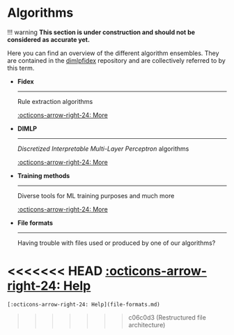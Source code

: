 # Algorithms

!!! warning
    **This section is under construction and should not be considered as accurate yet.**

Here you can find an overview of the different algorithm ensembles. They are contained in the [dimlpfidex](https://github.com/HES-XPLAIN/dimlpfidex) repository and are collectively referred to by this term.

<div class="grid cards" markdown>

-   **Fidex**

    ---

    Rule extraction algorithms

    [:octicons-arrow-right-24: More](fidex/overview.md)


-   **DIMLP**

    ---

    *Discretized Interpretable Multi-Layer Perceptron* algorithms

    [:octicons-arrow-right-24: More](dimlp/overview.md)

-   **Training methods**

    ---

    Diverse tools for ML training purposes and much more

    [:octicons-arrow-right-24: More](training-methods/overview.md)


-   **File formats**

    ---

    Having trouble with files used or produced by one of our algorithms?

<<<<<<< HEAD
    [:octicons-arrow-right-24: Help](../file-formats/overview.md)
=======
    [:octicons-arrow-right-24: Help](file-formats.md)
>>>>>>> c06c0d3 (Restructured file architecture)
</div>